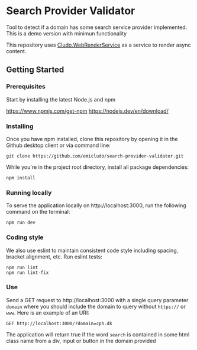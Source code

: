 ﻿# Search Provider Validator

Tool to detect if a domain has some search service provider implemented.
This is a demo version with minimun functionality

This repository uses [Cludo.WebRenderService](https://github.com/Cludo/Cludo.WebRenderService) as a service to render async content.

## Getting Started

### Prerequisites

Start by installing the latest Node.js and npm

https://www.npmjs.com/get-npm
https://nodejs.dev/en/download/

### Installing

Once you have npm installed, clone this repository by opening it in the Github desktop client or via command line:

```
git clone https://github.com/emicludo/search-provider-validator.git
```

While you're in the project root directory, install all package dependencies:
```
npm install
```

### Running locally 
To serve the application locally on http://localhost:3000, run the following command on the terminal:
```
npm run dev
```

### Coding style

We also use eslint to maintain consistent code style including spacing, bracket alignment, etc. Run eslint tests:

```
npm run lint
npm run lint-fix
```

### Use

Send a GET request to http://localhost:3000 with a single query parameter `domain` where you should include the domain to query without `https://` or `www`. Here is an example of an URI:
```
GET http://localhost:3000/?domain=cph.dk
```
The application will return true if the word `search` is contained in some html class name from a div, input or button in the domain provided
